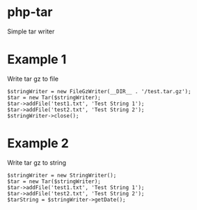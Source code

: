 # php-tarSimple tar writer# Example 1Write tar gz to file    $stringWriter = new FileGzWriter(__DIR__ . '/test.tar.gz');    $tar = new Tar($stringWriter);    $tar->addFile('test1.txt', 'Test String 1');    $tar->addFile('test2.txt', 'Test String 2');    $stringWriter->close();# Example 2Write tar gz to string    $stringWriter = new StringWriter();    $tar = new Tar($stringWriter);    $tar->addFile('test1.txt', 'Test String 1');    $tar->addFile('test2.txt', 'Test String 2');    $tarString = $stringWriter->getDate();
